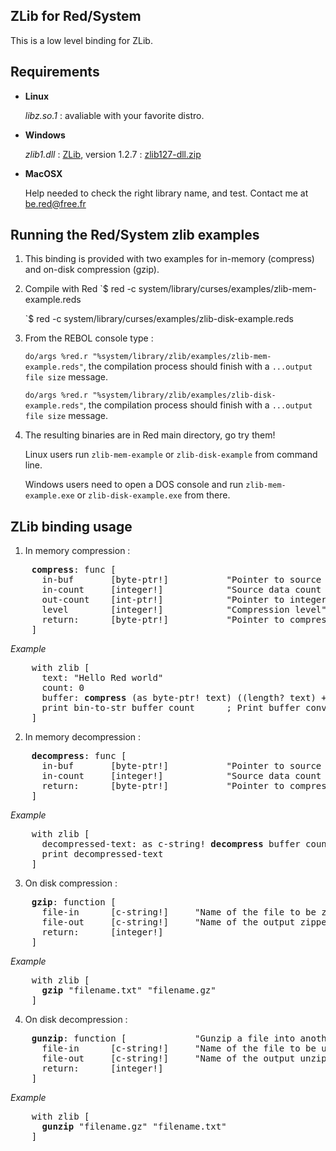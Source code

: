 ZLib for Red/System
------------------------

This is a low level binding for ZLib.

Requirements
------------

*   **Linux**

    *libz.so.1* : avaliable with your favorite distro.

*   **Windows**

    *zlib1.dll* :  [ZLib](http://www.zlib.net/), version 1.2.7 : [zlib127-dll.zip](http://prdownloads.sourceforge.net/libpng/zlib127-dll.zip?download)

*   **MacOSX**

    Help needed to check the right library name, and test. Contact me at be.red@free.fr


Running the Red/System zlib examples
------------------------

1. This binding is provided with two examples for in-memory (compress) and on-disk compression (gzip).

1. Compile with Red
    `$ red -c system/library/curses/examples/zlib-mem-example.reds

    `$ red -c system/library/curses/examples/zlib-disk-example.reds

1. From the REBOL console type :

    `do/args %red.r "%system/library/zlib/examples/zlib-mem-example.reds"`, the compilation process should finish with a `...output file size` message.

    `do/args %red.r "%system/library/zlib/examples/zlib-disk-example.reds"`, the compilation process should finish with a `...output file size` message.

1. The resulting binaries are in Red main directory, go try them!

    Linux users run `zlib-mem-example` or `zlib-disk-example` from command line.

    Windows users need to open a DOS console and run `zlib-mem-example.exe` or `zlib-disk-example.exe` from there.

ZLib binding usage
------------------
1. In memory compression :
<pre>
    <b>compress</b>: func [
      in-buf       [byte-ptr!]           "Pointer to source data"
      in-count     [integer!]            "Source data count (bytes)"
      out-count    [int-ptr!]            "Pointer to integer, returns output buffer size"
      level        [integer!]            "Compression level"
      return:      [byte-ptr!]           "Pointer to compressed data"
    ]
</pre>
*Example*
<pre>
    with zlib [
      text: "Hello Red world"
      count: 0
      buffer: <b>compress</b> (as byte-ptr! text) ((length? text) + 1) :count Z_DEFAULT_COMPRESSION    ; length + 1 to include ending null char
      print bin-to-str buffer count      ; Print buffer converted into string
    ]
</pre>

2. In memory decompression :
<pre>
    <b>decompress</b>: func [
      in-buf       [byte-ptr!]           "Pointer to source data"
      in-count     [integer!]            "Source data count (bytes)"
      return:      [byte-ptr!]           "Pointer to compressed data"
    ]
</pre>
*Example*
<pre>
    with zlib [
      decompressed-text: as c-string! <b>decompress</b> buffer count
      print decompressed-text
    ]
</pre>

3. On disk compression :
<pre>
    <b>gzip</b>: function [
      file-in      [c-string!]     "Name of the file to be zipped"
      file-out     [c-string!]     "Name of the output zipped file"
      return:      [integer!]
    ]
</pre>
*Example*
<pre>
    with zlib [
      <b>gzip</b> "filename.txt" "filename.gz"
    ]
</pre>

4. On disk decompression :
<pre>
    <b>gunzip</b>: function [             "Gunzip a file into another file"
      file-in      [c-string!]     "Name of the file to be unzipped"
      file-out     [c-string!]     "Name of the output unzipped file"
      return:      [integer!]
    ]
</pre>
*Example*
<pre>
    with zlib [
      <b>gunzip</b> "filename.gz" "filename.txt"
    ]
</pre>

